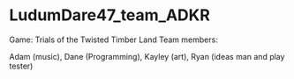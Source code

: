 # LudumDare47_team_ADKR
Game: Trials of the Twisted Timber Land
Team members:

Adam (music),
Dane (Programming),
Kayley (art),
Ryan (ideas man and play tester)
